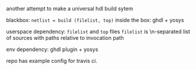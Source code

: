 another attempt to make a universal hdl build sytem

blackbox: `netlist = build (filelist, top)`
inside the box: ghdl + yosys

userspace dependency: `filelist` and `top` files
`filelist` is \n-separated list of sources with paths relative to invocation path

env dependency: ghdl plugin + yosys

repo has example config for travis ci.
